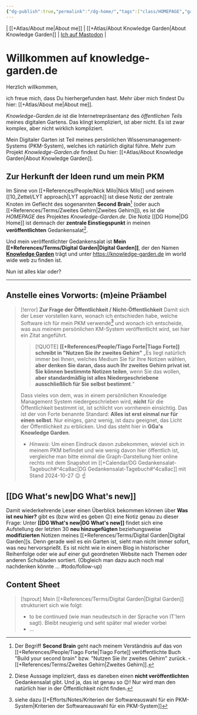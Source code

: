 ```yaml
---
{"dg-publish":true,"permalink":"/dg-home/","tags":["class/HOMEPAGE","gardenEntry"],"created":"2023-11-05","updated":"2024-10-27T13:47:29.759+01:00"}
---
```


| [[+Atlas/About me\|About me]] | [[+Atlas/About Knowledge Garden\|About Knowledge Garden]] | [Ich auf Mastodon](https://colearn.social/@gg) |

# Willkommen auf knowledge-garden.de

Herzlich willkommen, 

ich freue mich, dass Du hierhergefunden hast. Mehr über mich findest Du hier: [[+Atlas/About me\|About me]].

*Knowledge-Garden.de* ist die Internetrepräsentanz des *öffentlichen Teils* meines digitalen Gartens. Das klingt kompliziert, ist aber nicht. Es ist zwar komplex, aber nicht wirklich kompliziert.

Mein Digitaler Garten ist Teil meines persönlichen Wissensmanagement-Systems (PKM-System), welches ich natürlich digital führe. Mehr zum Projekt *Knowledge-Garden.de* findest Du hier: [[+Atlas/About Knowledge Garden\|About Knowledge Garden]].

## Zur Herkunft der Ideen rund um mein PKM

Im Sinne von [[+References/People/Nick Milo\|Nick Milo]] und seinem [[10_Zettel/LYT approach\|LYT approach]] ist diese Notiz der zentrale Knoten im Geflecht des sogenannten **Second Brain**[^1] (oder auch [[+References/Terms/Zweites Gehirn\|Zweites Gehirn]]), es ist die *HOMEPAGE* des Projektes *Knowledge-Garden.de*. Die Notiz [[DG Home\|DG Home]] ist demnach der **zentrale Einstiegspunkt** in meinen **veröffentlichten** Gedankensalat[^2]. 

Und mein veröffentlichter Gedankensalat ist **Mein [[+References/Terms/Digital Garden\|Digital Garden]]**, der den Namen **[Knowledge Garden](https://knowledge-garden.de)** trägt und unter https://knowledge-garden.de im world wide web zu finden ist.

Nun ist alles klar oder?

--- 
## Anstelle eines Vorworts: (m)eine Präambel

> [!error] **Zur Frage der Öffentlichkeit / Nicht-Öffentlichkeit**
>  Damit sich der Leser vorstellen kann, wonach ich entschieden habe, welche Software ich für mein PKM verwende[^3] und wonach ich entscheide, was aus meinem persönlichen KM-System veröffentlicht wird, sei hier ein Zitat angeführt.
> 
> > [!QUOTE] **[[+References/People/Tiago Forte\|Tiago Forte]] schreibt in "Nutzen Sie ihr zweites Gehirn"**
> > „Es liegt natürlich immer bei Ihnen, welches Medium Sie für Ihre Notizen wählen, **aber denken Sie daran, dass auch Ihr zweites Gehirn privat ist**. **Sie können bestimmte Notizen teilen**, wenn Sie das wollen, **aber standardmäßig ist alles Niedergeschriebene ausschließlich für Sie selbst bestimmt**.“ 
>  
>  Dass vieles von dem, was in einem persönlichen Knowledge Management System niedergeschrieben wird, **nicht** für die Öffentlichkeit bestimmt ist, ist schlicht von vornherein einsichtig. Das ist der von Forte benannte Standard: **Alles ist erst einmal nur für einen selbst**.
>  Nur einiges, ganz wenig, ist dazu geeignet, das Licht der Öffentlichkeit zu erblicken. Und das steht hier in **GGa's Knowledge Garden**.
>
> - *Hinweis*: Um einen Eindruck davon zubekommen, wieviel sich in meinem PKM befindet und wie wenig davon hier öffentlich ist, vergleiche man bitte einmal die Graph-Darstellung hier online rechts mit dem Snapshot im [[+Calendar/DG Gedankensalat-Tagebuch#^4ca8ac\|DG Gedankensalat-Tagebuch#^4ca8ac]] mit Stand 2024-10-27  😉 ☝️
> 

## [[DG What's new\|DG What's new]] 

Damit wiederkehrende Leser einen Überblick bekommen können über **Was ist neu hier?** gibt es (bzw wird es geben 😉) eine Notiz genau zu dieser Frage: Unter **[[DG What's new\|DG What's new]]** findet sich eine Aufstellung der letzten 30 **neu hinzugefügten** beziehungsweise **modifizierten** Notizen meines [[+References/Terms/Digital Garden\|Digital Garden]]s. Denn gerade weil es ein Garten ist, sieht man nicht immer sofort, was neu hervorsprießt. Es ist nicht wie in einem Blog in historischer Reihenfolge oder wie auf einer gut geordneten Website nach Themen oder anderen Schubladen sortiert. (Obgleich man  dazu auch noch mal nachdenken könnte ... #todo/follow-up)

## Content Sheet
> [!sprout] Mein [[+References/Terms/Digital Garden\|Digital Garden]] strukturiert sich wie folgt:
>     
>  - to be continued (wie man neudeutsch in der Sprache von IT'lern sagt). Bleibt neugierig und seht später mal wieder vorbei 
>  - ...






[^1]: Der Begriff **Second Brain** geht nach meinem Verständnis auf das von [[+References/People/Tiago Forte\|Tiago Forte]] veröffentlichte Buch "Build your second brain" bzw. "Nutzen Sie ihr zweites Gehirn" zurück. - [[+References/Terms/Zweites Gehirn\|Zweites Gehirn]].
[^2]: Diese Aussage impliziert, dass es daneben einen **nicht veröffentlichten** Gedankensalat gibt. Und ja, das ist genau so 😉! Nur wird man den natürlich hier in der Öffentlichkeit nicht finden.
[^3]: siehe dazu [[+Efforts/Notes/Kriterien der Softwareauswahl für ein PKM-System\|Kriterien der Softwareauswahl für ein PKM-System]] 